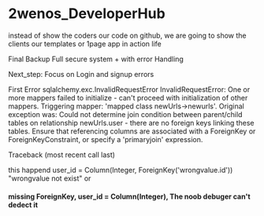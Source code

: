 # 2wenos_DeveloperHub
instead of show the coders our code on github, we are going to show the clients our templates or 1page app in action life


Final Backup
Full secure system + with error Handling

Next_step:
Focus on Login and signup errors



First Error
sqlalchemy.exc.InvalidRequestError
InvalidRequestError: One or more mappers failed to initialize - can't proceed with initialization of other mappers. Triggering mapper: 'mapped class newUrls->newurls'. Original exception was: Could not determine join condition between parent/child tables on relationship newUrls.user - there are no foreign keys linking these tables.  Ensure that referencing columns are associated with a ForeignKey or ForeignKeyConstraint, or specify a 'primaryjoin' expression.

Traceback (most recent call last)


this happend user_id = Column(Integer, ForeignKey('wrongvalue.id'))  "wrongvalue not exist" or 

#### missing ForeignKey,  user_id = Column(Integer), The noob debuger can't dedect it  
